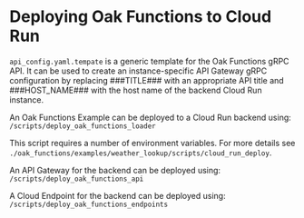 # Deploying Oak Functions to Cloud Run

`api_config.yaml.tempate` is a generic template for the Oak Functions gRPC API.
It can be used to create an instance-specific API Gateway gRPC configuration by
replacing ###TITLE### with an appropriate API title and ###HOST_NAME### with the
host name of the backend Cloud Run instance.

An Oak Functions Example can be deployed to a Cloud Run backend using:
`/scripts/deploy_oak_functions_loader`

This script requires a number of environment variables. For more details see
`./oak_functions/examples/weather_lookup/scripts/cloud_run_deploy`.

An API Gateway for the backend can be deployed using:
`/scripts/deploy_oak_functions_api`

A Cloud Endpoint for the backend can be deployed using:
`/scripts/deploy_oak_functions_endpoints`
